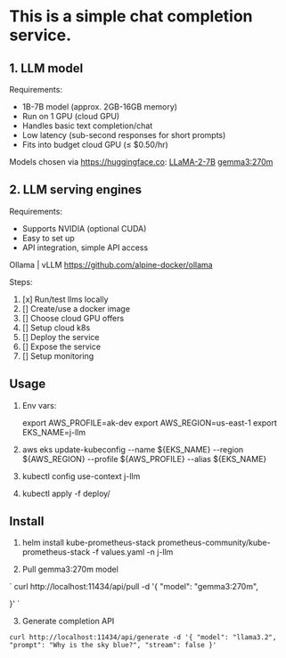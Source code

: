 # This is a simple chat completion service.

## 1. LLM model

Requirements:
- 1B-7B model (approx. 2GB-16GB memory)
- Run on 1 GPU (cloud GPU)
- Handles basic text completion/chat
- Low latency (sub-second responses for short prompts)
- Fits into budget cloud GPU (≤ $0.50/hr)

Models chosen via https://huggingface.co:
[LLaMA-2-7B](https://huggingface.co/meta-llama/Llama-2-7b-chat-hf)
[gemma3:270m](https://huggingface.co/google/gemma-3-270m)

## 2. LLM serving engines

Requirements:
- Supports NVIDIA (optional CUDA)
- Easy to set up
- API integration, simple API access

Ollama | vLLM
https://github.com/alpine-docker/ollama

Steps:
1. [x] Run/test llms locally
2. [] Create/use a docker image
3. [] Choose cloud GPU offers
4. [] Setup cloud k8s
5. [] Deploy the service
6. [] Expose the service
7. [] Setup monitoring

## Usage

1. Env vars:

    export AWS_PROFILE=ak-dev
    export AWS_REGION=us-east-1
    export EKS_NAME=j-llm

2. aws eks update-kubeconfig --name ${EKS_NAME} --region ${AWS_REGION} --profile ${AWS_PROFILE} --alias ${EKS_NAME}
3. kubectl config use-context j-llm
4. kubectl apply -f deploy/

## Install

1. helm install kube-prometheus-stack prometheus-community/kube-prometheus-stack -f values.yaml -n j-llm

2. Pull gemma3:270m model

`
curl http://localhost:11434/api/pull -d '{
  "model": "gemma3:270m",

}'
`

3. Generate completion API

`
curl http://localhost:11434/api/generate -d '{
  "model": "llama3.2",
  "prompt": "Why is the sky blue?",
  "stream": false
}'
`
